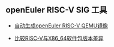 ## openEuler RISC-V SIG 工具

- [自动生成openEuler RISC-V QEMU镜像](osmaker/qemuimg/README.md)

- [比较RISC-V与X86_64软件包版本差异](verdiff/README.md)
